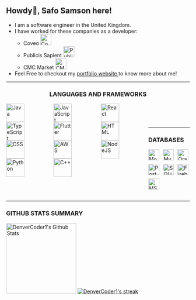 ## Howdy👋, Safo Samson here!
* I am a software engineer in the United Kingdom.
* I have worked for these companies as a developer:
  * Coveo <img src="https://github.com/user-attachments/assets/37e94cca-51ca-416e-854c-e1137f2f87e2" alt="Coveo Logo" width="30" height="30"/>
  * Publicis Sapient <img src="https://github.com/user-attachments/assets/37e94cca-51ca-416e-854c-e1137f2f87e2" alt="Publicis Sapient Logo" width="30" height="30"/>
  * CMC Market <img src="https://github.com/user-attachments/assets/37e94cca-51ca-416e-854c-e1137f2f87e2" alt="CMC Market Logo" width="30" height="30"/>
* Feel Free to checkout my <a href="https://safosamson.me/about" target="_blank"> portfolio website </a> to know more about me!

<!--
  <a href="https://github.com/Safo-Samson?tab=repositories&sort=stargazers">
    <img alt="total stars" title="Total stars on GitHub" src="https://custom-icon-badges.demolab.com/github/stars/Safo-Samson?color=55960c&style=for-the-badge&labelColor=488207&logo=star"/></a>
  <a href="https://github.com/Safo-Samson?tab=followers">
    <img alt="followers" title="Follow me on Github" src="https://custom-icon-badges.demolab.com/github/followers/Safo-Samson?color=236ad3&labelColor=1155ba&style=for-the-badge&logo=person-add&label=Follow&logoColor=white"/></a>
  <a href="https://github.com/Safo-Samson/Simple-View-Counter">
    <img alt="views" title="GitHub profile views" src="https://freshidea.com/jonah/app/DenverCoder1-profile-views"/></a>
-->


---
<h3 style="text-align: center">LANGUAGES AND FRAMEWORKS</h3>

<p>
  <img align="left" alt="Java" width="50px" style="margin-right: 80px;" src="https://cdn.jsdelivr.net/gh/devicons/devicon@latest/icons/java/java-original-wordmark.svg"/>
  <img align="left" alt="JavaScript" width="50px" style="margin-right: 80px;" src="https://cdn.jsdelivr.net/gh/devicons/devicon@latest/icons/javascript/javascript-original.svg"/>
  <img align="left" alt="React" width="50px" style="margin-right: 80px;" src="https://cdn.jsdelivr.net/gh/devicons/devicon@latest/icons/react/react-original-wordmark.svg"/>
  <img  align="left"alt="TypeScript" width="50px" style="margin-right: 80px;" src="https://cdn.jsdelivr.net/gh/devicons/devicon@latest/icons/typescript/typescript-original.svg"/>
  <img  align="left"alt="Flutter" width="50px" style="margin-right: 80px;" src="https://cdn.jsdelivr.net/gh/devicons/devicon@latest/icons/flutter/flutter-original.svg"/>
  <img  align="left" alt="HTML" width="50px" style="margin-right: 80px;" src="https://cdn.jsdelivr.net/gh/devicons/devicon@latest/icons/html5/html5-plain-wordmark.svg"/>
  <img align="left"alt="CSS" width="50px" style="margin-right: 80px;" src="https://cdn.jsdelivr.net/gh/devicons/devicon@latest/icons/css3/css3-plain-wordmark.svg"/>
  <img  align="left"alt="AWS" width="50px" style="margin-right: 80px;" src="https://cdn.jsdelivr.net/gh/devicons/devicon@latest/icons/amazonwebservices/amazonwebservices-original-wordmark.svg"/>
  <img align="left"alt="NodeJS" width="50px" style="margin-right: 80px;" src="https://cdn.jsdelivr.net/gh/devicons/devicon@latest/icons/nodejs/nodejs-plain-wordmark.svg"/>
  <img align="left" alt="Python" width="50px" style="margin-right: 80px;" src="https://cdn.jsdelivr.net/gh/devicons/devicon@latest/icons/python/python-original-wordmark.svg"/>
  <img align="left"alt="C++" width="50px" style="margin-right: 80px;" src="https://cdn.jsdelivr.net/gh/devicons/devicon@latest/icons/cplusplus/cplusplus-original.svg"/>
</p>
<br/>
<br/>
<br/>
<hr>

<h3>DATABASES</h3>

<div style="display: flex; flex-wrap: wrap; gap: 10px;">
    <a href="#"><img alt="MongoDB" src="https://img.shields.io/badge/MongoDB-4ea94b.svg?logo=mongodb&logoColor=white" style="height: 30px;"></a>
    <a href="#"><img alt="MySQL" src="https://img.shields.io/badge/MySQL-00f.svg?logo=mysql&logoColor=white" style="height: 30px;"></a>
    <a href="#"><img alt="Oracle" src="https://img.shields.io/badge/Oracle-F00000.svg?logo=oracle&logoColor=white" style="height: 30px;"></a>
    <a href="#"><img alt="PostgreSQL" src="https://img.shields.io/badge/PostgreSQL-316192.svg?logo=postgresql&logoColor=white" style="height: 30px;"></a>
    <a href="#"><img alt="SQLite" src="https://img.shields.io/badge/SQLite-07405e.svg?logo=sqlite&logoColor=white" style="height: 30px;"></a>
    <a href="#"><img alt="Firebase" src="https://img.shields.io/badge/Firebase-ffca28.svg?logo=firebase&logoColor=black" style="height: 30px;"></a>
    <a href="#"><img alt="MSSQL" src="https://img.shields.io/badge/MSSQL-CC2927.svg?logo=microsoftsqlserver&logoColor=white" style="height: 30px;"></a>
</div>

            
<br/>

---
  

<h3>GITHUB STATS SUMMARY</h3>

  <a href="https://github.com/anuraghazra/github-readme-stats"><img alt="DenverCoder1's Github Stats" src="https://denvercoder1-github-readme-stats.vercel.app/api/?username=Safo-Samson&show_icons=true&include_all_commits=true&count_private=true&theme=react&hide_border=true&bg_color=1F222E&title_color=F85D7F&icon_color=F8D866" height="192px"/></a>
  <a href="https://github.com/DenverCoder1/github-readme-streak-stats">    <img title="🔥 Get streak stats for your profile at git.io/streak-stats" alt="DenverCoder1's streak" src="https://github-readme-streak-stats-9m8ugfa77-denvercoder1.vercel.app/?user=Safo-Samson&theme=monokai-metallian&hide_border=true"/></a>
  <br/>
  
<!--  <a href="https://github.com/ashutosh00710/github-readme-activity-graph"><img alt="Samson's Activity Graph" src="https://github-readme-activity-graph.vercel.app/graph/?username=Safo-Samson&bg_color=1F222E&color=F8D866&line=F85D7F&point=FFFFFF&hide_border=true" /></a> -- >

